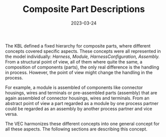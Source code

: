 ﻿---
title: Composite Part Descriptions
toc: false
type: specs
layout:  package
date: "2023-03-24"
draft: false
specification: VEC
version: 2.0.2
documentType: "Recommendation"
elementType:  Package
menu:
  VEC-2.0.2:    
    identifier: composite-part-descriptions
    weight: 1008 

# Prev/next pager order (if `docs_section_pager` enabled in `params.toml`)
weight: 1008
---
<p> The KBL defined a fixed hierarchy for composite parts, where different concepts covered specific aspects. These concepts were all represented in the model individually: <i>Harness</i>, <i>Module, HarnessConfiguration, Assembly.</i> From a structural point of view, all of them where quite the same, a composition of components (parts), the only real difference is the handling in process. However, the point of view might change the handling in the process.      </p>      <p> For example, a module is assembled of components like connector housings, wires and terminals or pre-assembled parts (assembly) that are again assembled of connector housings, wires and terminals. From an abstract point of view a part regarded as a module by one process partner could be regarded as an assembly by another process partner and vice versa.      </p>      <p> The VEC&#160;harmonizes these different concepts into one general concept for all these aspects. The following sections are describing this concept.      </p>